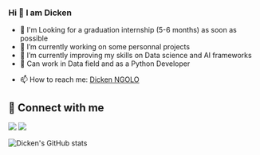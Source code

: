 ### Hi  👋 I am Dicken
<!--
**D-kn/D-kn** is a ✨ _special_ ✨ repository because its `README.md` (this file) appears on your GitHub profile.

Here are some ideas to get you started: -->
- 🎯 I'm Looking for a graduation internship (5-6 months) as soon as possible
- 🔭 I’m currently working on some personnal projects 
- 🌱 I’m currently improving my skills on Data science and AI frameworks
- 💬 Can work in Data field and as a Python Developer
<!-- - 👯 I’m looking to collaborate on ... -->
<!-- - 🤔 I’m looking for help with ... -->
<!-- - 💬 Ask me about ... -->
- 📫 How to reach me: <a href="mailto:dickenmoungala@gmail.com">Dicken NGOLO</a>
<!-- - 😄 Pronouns: ... -->
<!-- - ⚡ Fun fact: ... -->

## 📡 Connect with me <br>

<a href="https://www.linkedin.com/in/d-kn/"><img src="https://img.icons8.com/color/95/000000/linkedin.png"/></a>
<a href="https://www.facebook.com/rolvy.ngolomoungala"><img src="https://img.icons8.com/fluency/90/000000/facebook-new.png"/></a><br>

<!-- ![Anurag's GitHub stats](https://github-readme-stats.vercel.app/api?username=anuraghazra&show_icons=true&theme=radical) -->
<!-- [![Top Langs](https://github-readme-stats.vercel.app/api/top-langs/?username=D-kn)](https://github.com/D-kn/github-readme-stats) -->
<!-- [![Top Langs](https://github-readme-stats.vercel.app/api/top-langs/?username=D-kn&show_icons=true&theme=radical) -->

![Dicken's GitHub stats](https://github-readme-stats.vercel.app/api?username=D-kn&show_icons=true)







 
